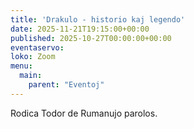 ```yaml
---
title: 'Drakulo - historio kaj legendo'
date: 2025-11-21T19:15:00+00:00
published: 2025-10-27T00:00:00+00:00
eventaservo: 
loko: Zoom
menu:
  main:
    parent: "Eventoj"
---
```

 
Rodica Todor de Rumanujo parolos.
